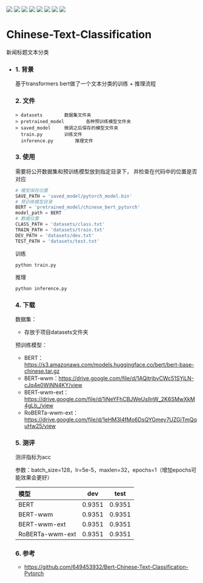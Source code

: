 ![](https://img.shields.io/badge/license-MIT-blue.svg) 
![](https://img.shields.io/badge/Python-3.6.12-blue.svg)
![](https://img.shields.io/badge/torch-1.7.0-brightgreen.svg)
![](https://img.shields.io/badge/transformers-4.4.1-brightgreen.svg)
![](https://img.shields.io/badge/scikitlearn-0.24.0-brightgreen.svg)
![](https://img.shields.io/badge/tqdm-4.49.0-brightgreen.svg)
![](https://img.shields.io/badge/jsonlines-2.0.0-brightgreen.svg)
![](https://img.shields.io/badge/loguru-0.5.3-brightgreen.svg)



# Chinese-Text-Classification

新闻标题文本分类

- ### 1. 背景

  基于transformers bert做了一个文本分类的训练 + 推理流程

  ### 2. 文件

  ```shell
  > datasets		数据集文件夹
  > pretrained_model		各种预训练模型文件夹
  > saved_model		微调之后保存的模型文件夹
    train.py		训练文件
    inference.py		推理文件
  ```

  ### 3. 使用

  需要将公开数据集和预训练模型放到指定目录下， 并检查在代码中的位置是否对应

  ```python
  # 模型保存位置
  SAVE_PATH = 'saved_model/pytorch_model.bin'
  # 预训练模型目录
  BERT = 'pretrained_model/chinese_bert_pytorch'
  model_path = BERT
  # 数据位置
  CLASS_PATH = 'datasets/class.txt'
  TRAIN_PATH = 'datasets/train.txt'
  DEV_PATH = 'datasets/dev.txt'
  TEST_PATH = 'datasets/test.txt'
  ```

  训练

  ```shell
  python train.py
  ```

  推理

  ```shell
  python inference.py
  ```

  ### 4. 下载

  数据集：

  - 存放于项目datasets文件夹

  预训练模型：

  - BERT：https://s3.amazonaws.com/models.huggingface.co/bert/bert-base-chinese.tar.gz
  - BERT-wwm：https://drive.google.com/file/d/1AQitrjbvCWc51SYiLN-cJq4e0WiNN4KY/view
  - BERT-wwm-ext：https://drive.google.com/file/d/1iNeYFhCBJWeUsIlnW_2K6SMwXkM4gLb_/view
  - RoBERTa-wwm-ext：https://drive.google.com/file/d/1eHM3l4fMo6DsQYGmey7UZGiTmQquHw25/view

  ### 5. 测评

  测评指标为acc

  参数：batch_size=128，lr=5e-5，maxlen=32，epochs=1（增加epochs可能效果会更好）

  | 模型            | dev    | test   |
  | :-------------- | ------ | ------ |
  | BERT            | 0.9351 | 0.9351 |
  | BERT-wwm        | 0.9351 | 0.9351 |
  | BERT-wwm-ext    | 0.9351 | 0.9351 |
  | RoBERTa-wwm-ext | 0.9351 | 0.9351 |

  ### 6. 参考

  - https://github.com/649453932/Bert-Chinese-Text-Classification-Pytorch







